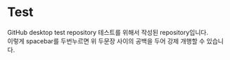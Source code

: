 # Test
GitHub desktop test repository  테스트를 위해서 작성된 repository입니다.  
이렇게 spacebar를 두번누르면 위 두문장 사이의 공백을 두어 강제 개행할 수 있습니다.
